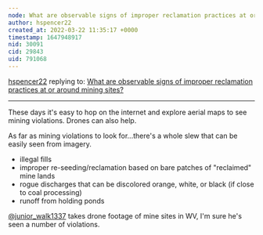 ```yaml
---
node: What are observable signs of improper reclamation practices at or around mining sites?
author: hspencer22
created_at: 2022-03-22 11:35:17 +0000
timestamp: 1647948917
nid: 30091
cid: 29843
uid: 791068
---
```




[hspencer22](../profile/hspencer22) replying to: [What are observable signs of improper reclamation practices at or around mining sites?](../notes/bhamster/03-02-2022/what-are-observable-signs-of-improper-reclamation-practices-at-or-around-mining-sites)

----
These days  it's easy to hop on the internet and explore aerial maps to see mining violations. Drones can also help. 

As far as mining violations to look for...there's a whole slew that can be easily seen from imagery. 
- illegal fills
- improper re-seeding/reclamation based on bare patches of "reclaimed" mine lands
- rogue discharges that can be discolored orange, white, or black (if close to coal processing)
- runoff from holding ponds

[@junior_walk1337](/profile/junior_walk1337) takes drone footage of mine sites in WV, I'm sure he's seen a number of violations. 